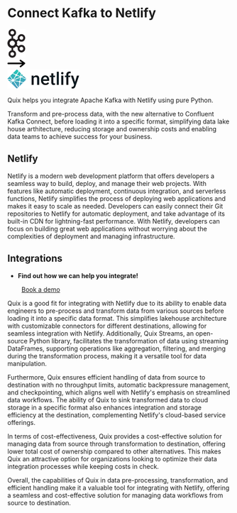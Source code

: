 # Connect Kafka to Netlify

<div class="connect-images cards blog-grid-card" markdown>
<div>
<img src="../images/kafka_logo.png" width="40px" />
</div>
<div>
<img src="../images/arrow.svg" width="40px" />
</div>
<div>
<img src="./images/netlify_1.jpg" />
</div>
</div>

Quix helps you integrate Apache Kafka with Netlify using pure Python.

Transform and pre-process data, with the new alternative to Confluent Kafka Connect, before loading it into a specific format, simplifying data lake house arthitecture, reducing storage and ownership costs and enabling data teams to achieve success for your business.

## Netlify

Netlify is a modern web development platform that offers developers a seamless way to build, deploy, and manage their web projects. With features like automatic deployment, continuous integration, and serverless functions, Netlify simplifies the process of deploying web applications and makes it easy to scale as needed. Developers can easily connect their Git repositories to Netlify for automatic deployment, and take advantage of its built-in CDN for lightning-fast performance. With Netlify, developers can focus on building great web applications without worrying about the complexities of deployment and managing infrastructure.

## Integrations

<div class="grid cards" markdown>

- __Find out how we can help you integrate!__

    <a class="md-button md-button--primary" href="https://share.hsforms.com/1iW0TmZzKQMChk0lxd_tGiw4yjw2?__hstc=175542013.2303933fbd746c0ac86d9ccbe9bc9100.1728383268831.1729603416735.1729620918855.31&__hssc=175542013.1.1729620918855&__hsfp=2132701734" target="_blank" style="margin:.5rem;">Book a demo</a>

</div>


Quix is a good fit for integrating with Netlify due to its ability to enable data engineers to pre-process and transform data from various sources before loading it into a specific data format. This simplifies lakehouse architecture with customizable connectors for different destinations, allowing for seamless integration with Netlify. Additionally, Quix Streams, an open-source Python library, facilitates the transformation of data using streaming DataFrames, supporting operations like aggregation, filtering, and merging during the transformation process, making it a versatile tool for data manipulation.

Furthermore, Quix ensures efficient handling of data from source to destination with no throughput limits, automatic backpressure management, and checkpointing, which aligns well with Netlify's emphasis on streamlined data workflows. The ability of Quix to sink transformed data to cloud storage in a specific format also enhances integration and storage efficiency at the destination, complementing Netlify's cloud-based service offerings.

In terms of cost-effectiveness, Quix provides a cost-effective solution for managing data from source through transformation to destination, offering lower total cost of ownership compared to other alternatives. This makes Quix an attractive option for organizations looking to optimize their data integration processes while keeping costs in check.

Overall, the capabilities of Quix in data pre-processing, transformation, and efficient handling make it a valuable tool for integrating with Netlify, offering a seamless and cost-effective solution for managing data workflows from source to destination.

